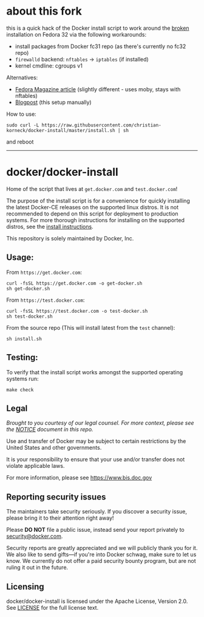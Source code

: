 # about this fork

this is a quick hack of the Docker install script to work around the [broken](https://github.com/docker/for-linux/issues/955) installation on Fedora 32 via the following workarounds:
- install packages from Docker fc31 repo (as there's currently no fc32 repo)
- `firewalld` backend: `nftables` -> `iptables` (if installed)
- kernel cmdline: cgroups v1

Alternatives:
- [Fedora Magazine article](https://fedoramagazine.org/docker-and-fedora-32/) (slightly different - uses moby, stays with nftables)
- [Blogpost](https://poweruser.blog/how-to-install-docker-on-fedora-32-f2606c6934f1?source=collection_home---5------1-----------------------) (this setup manually)

How to use:

```
sudo curl -L https://raw.githubusercontent.com/christian-korneck/docker-install/master/install.sh | sh
```

and reboot

---

# docker/docker-install
Home of the script that lives at `get.docker.com` and `test.docker.com`!

The purpose of the install script is for a convenience for quickly
installing the latest Docker-CE releases on the supported linux
distros. It is not recommended to depend on this script for deployment
to production systems. For more thorough instructions for installing
on the supported distros, see the [install
instructions](https://docs.docker.com/engine/installation/).

This repository is solely maintained by Docker, Inc.

## Usage:

From `https://get.docker.com`:
```shell
curl -fsSL https://get.docker.com -o get-docker.sh
sh get-docker.sh
```

From `https://test.docker.com`:
```shell
curl -fsSL https://test.docker.com -o test-docker.sh
sh test-docker.sh
```

From the source repo (This will install latest from the `test` channel):
```shell
sh install.sh
```

## Testing:

To verify that the install script works amongst the supported operating systems run:

```shell
make check
```

## Legal
*Brought to you courtesy of our legal counsel. For more context,
please see the [NOTICE](NOTICE) document in this repo.*

Use and transfer of Docker may be subject to certain restrictions by the
United States and other governments.

It is your responsibility to ensure that your use and/or transfer does not
violate applicable laws.

For more information, please see https://www.bis.doc.gov

## Reporting security issues

The maintainers take security seriously. If you discover a security issue,
please bring it to their attention right away!

Please **DO NOT** file a public issue, instead send your report privately to
[security@docker.com](mailto:security@docker.com).

Security reports are greatly appreciated and we will publicly thank you for it.
We also like to send gifts—if you're into Docker schwag, make sure to let
us know. We currently do not offer a paid security bounty program, but are not
ruling it out in the future.

## Licensing

docker/docker-install is licensed under the Apache License, Version 2.0.
See [LICENSE](LICENSE) for the full license text.
